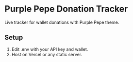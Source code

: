 # Purple Pepe Donation Tracker

Live tracker for wallet donations with Purple Pepe theme.

## Setup

1. Edit .env with your API key and wallet.
2. Host on Vercel or any static server.
